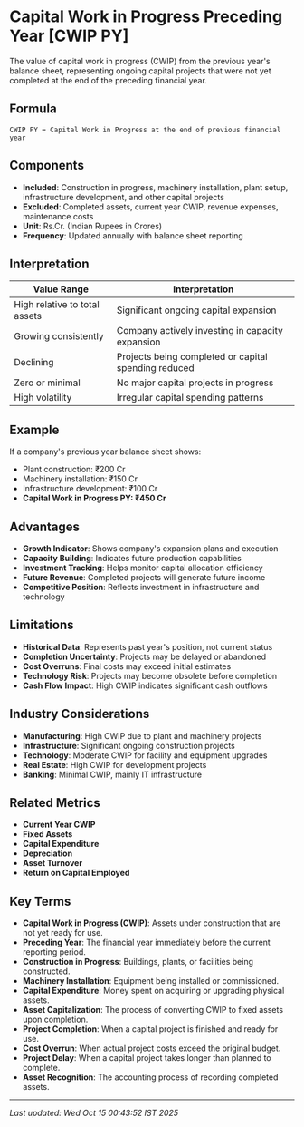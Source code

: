 # Capital Work in Progress Preceding Year [CWIP PY]

The value of capital work in progress (CWIP) from the previous year's balance sheet, representing ongoing capital projects that were not yet completed at the end of the preceding financial year.

## Formula
```text
CWIP PY = Capital Work in Progress at the end of previous financial year
```

## Components
- **Included**: Construction in progress, machinery installation, plant setup, infrastructure development, and other capital projects
- **Excluded**: Completed assets, current year CWIP, revenue expenses, maintenance costs
- **Unit**: Rs.Cr. (Indian Rupees in Crores)
- **Frequency**: Updated annually with balance sheet reporting

## Interpretation
| Value Range | Interpretation |
|-------------|----------------|
| High relative to total assets | Significant ongoing capital expansion |
| Growing consistently | Company actively investing in capacity expansion |
| Declining | Projects being completed or capital spending reduced |
| Zero or minimal | No major capital projects in progress |
| High volatility | Irregular capital spending patterns |

## Example
If a company's previous year balance sheet shows:
- Plant construction: ₹200 Cr
- Machinery installation: ₹150 Cr
- Infrastructure development: ₹100 Cr
- **Capital Work in Progress PY: ₹450 Cr**

## Advantages
- **Growth Indicator**: Shows company's expansion plans and execution
- **Capacity Building**: Indicates future production capabilities
- **Investment Tracking**: Helps monitor capital allocation efficiency
- **Future Revenue**: Completed projects will generate future income
- **Competitive Position**: Reflects investment in infrastructure and technology

## Limitations
- **Historical Data**: Represents past year's position, not current status
- **Completion Uncertainty**: Projects may be delayed or abandoned
- **Cost Overruns**: Final costs may exceed initial estimates
- **Technology Risk**: Projects may become obsolete before completion
- **Cash Flow Impact**: High CWIP indicates significant cash outflows

## Industry Considerations
- **Manufacturing**: High CWIP due to plant and machinery projects
- **Infrastructure**: Significant ongoing construction projects
- **Technology**: Moderate CWIP for facility and equipment upgrades
- **Real Estate**: High CWIP for development projects
- **Banking**: Minimal CWIP, mainly IT infrastructure

## Related Metrics
- **Current Year CWIP**
- **Fixed Assets**
- **Capital Expenditure**
- **Depreciation**
- **Asset Turnover**
- **Return on Capital Employed**

## Key Terms
- **Capital Work in Progress (CWIP)**: Assets under construction that are not yet ready for use.
- **Preceding Year**: The financial year immediately before the current reporting period.
- **Construction in Progress**: Buildings, plants, or facilities being constructed.
- **Machinery Installation**: Equipment being installed or commissioned.
- **Capital Expenditure**: Money spent on acquiring or upgrading physical assets.
- **Asset Capitalization**: The process of converting CWIP to fixed assets upon completion.
- **Project Completion**: When a capital project is finished and ready for use.
- **Cost Overrun**: When actual project costs exceed the original budget.
- **Project Delay**: When a capital project takes longer than planned to complete.
- **Asset Recognition**: The accounting process of recording completed assets.

---
*Last updated: Wed Oct 15 00:43:52 IST 2025*
